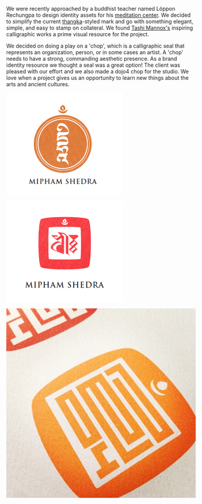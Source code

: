 We were recently approached by a buddhist teacher named Löppon Rechungpa to design identity assets for his [meditation center](http://www.miphamshedra.org/). We decided to simplify the current [thangka](http://en.wikipedia.org/wiki/Thangka)-styled mark and go with something elegant, simple, and easy to stamp on collateral. We found [Tashi Mannox's](https://www.tashimannox.com/) inspiring calligraphic works a prime visual resource for the project.

We decided on doing a play on a 'chop', which is a calligraphic seal that represents an organization, person, or in some cases an artist. A 'chop' needs to have a strong, commanding aesthetic presence. As a brand identity resource we thought a seal was a great option! The client was pleased with our effort and we also made a dojo4 chop for the studio. We love when a project gives us an opportunity to learn new things about the arts and ancient cultures.

![img](assets/mipham2.png)

![img](assets/mipham1.png)

![img](assets/tumblr-mf3543jxyv1qgu8kso1-1280.jpeg)